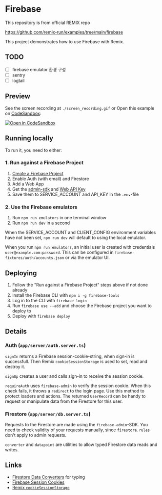 # Firebase

This repository is from official REMIX repo

https://github.com/remix-run/examples/tree/main/firebase

This project demonstrates how to use Firebase with Remix.

## TODO

- [ ] firebase emulator 환경 구성
- [ ] sentry
- [ ] logtail

## Preview

See the screen recording at `./screen_recording.gif` or Open this example on [CodeSandbox](https://codesandbox.com):

<!-- TODO: update this link to the path for your example: -->

[![Open in CodeSandbox](https://codesandbox.io/static/img/play-codesandbox.svg)](https://codesandbox.io/s/github/remix-run/examples/tree/main/firebase)

## Running locally

To run it, you need to either:

### 1. Run against a Firebase Project

1. [Create a Firebase Project](https://console.firebase.google.com)
2. Enable Auth (with email) and Firestore
3. Add a Web App
4. Get the [admin-sdk](https://firebase.google.com/docs/admin/setup#initialize-sdk) and [Web API Key](https://firebase.google.com/docs/reference/rest/auth)
5. Save them to SERVICE_ACCOUNT and API_KEY in the `.env`-file

### 2. Use the Firebase emulators

1. Run `npm run emulators` in one terminal window
2. Run `npm run dev` in a second

When the SERVICE_ACCOUNT and CLIENT_CONFIG environment variables have not been set, `npm run dev` will default to using the local emulator.

When you run `npm run emulators`, an initial user is created with credentials `user@example.com:password`. This can be configured in `firebase-fixtures/auth/accounts.json` or via the emulator UI.

## Deploying

1. Follow the "Run against a Firebase Project" steps above if not done already
2. Install the Firebase CLI with `npm i -g firebase-tools`
3. Log in to the CLI with `firebase login`
4. Run `firebase use --add` and choose the Firebase project you want to deploy to
5. Deploy with `firebase deploy`

## Details

### Auth (`app/server/auth.server.ts`)

`signIn` returns a Firebase session-cookie-string, when sign-in is successfull. Then Remix `cookieSessionStorage` is used to set, read and destroy it.

`signUp` creates a user and calls sign-in to receive the session cookie.

`requireAuth` uses `firebase-admin` to verify the session cookie. When this check fails, it throws a `redirect` to the login page. Use this method to protect loaders and actions. The returned `UserRecord` can be handy to request or manipulate data from the Firestore for this user.

### Firestore (`app/server/db.server.ts`)

Requests to the Firestore are made using the `firebase-admin`-SDK. You need to check validity of your requests manually, since `firestore.rules` don't apply to admin requests.

`converter` and `datapoint` are utilities to allow typed Firestore data reads and writes.

## Links

- [Firestore Data Converters](https://firebase.google.com/docs/reference/node/firebase.firestore.FirestoreDataConverter) for typing
- [Firebase Session Cookies](https://firebase.google.com/docs/auth/admin/manage-cookies)
- [Remix `cookieSessionStorage`](https://remix.run/utils/sessions#createcookiesessionstorage)
